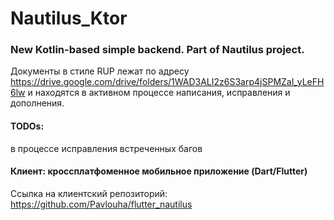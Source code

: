# Nautilus_Ktor
### New Kotlin-based simple backend. Part of Nautilus project.

Документы в стиле RUP лежат по адресу https://drive.google.com/drive/folders/1WAD3ALI2z6S3arp4jSPMZaI_yLeFH6lw и находятся в активном процессе написания, исправления и дополнения.

#### TODOs:

в процессе исправления встреченных багов

#### Клиент: кроссплатфоменное мобильное приложение (Dart/Flutter)

Ссылка на клиентский репозиторий: https://github.com/Pavlouha/flutter_nautilus

